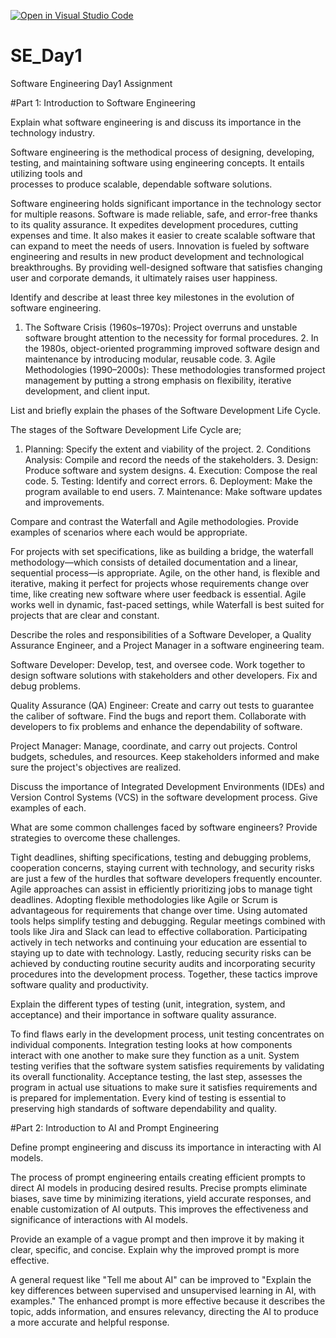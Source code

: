 [![Open in Visual Studio Code](https://classroom.github.com/assets/open-in-vscode-2e0aaae1b6195c2367325f4f02e2d04e9abb55f0b24a779b69b11b9e10269abc.svg)](https://classroom.github.com/online_ide?assignment_repo_id=15564816&assignment_repo_type=AssignmentRepo)
# SE_Day1
Software Engineering Day1 Assignment

#Part 1: Introduction to Software Engineering

Explain what software engineering is and discuss its importance in the technology industry.

  Software engineering is the methodical process of designing, developing, testing, and maintaining software using engineering concepts. It entails utilizing tools and     
    processes to produce scalable, dependable software solutions. 
  
  Software engineering holds significant importance in the technology sector for multiple reasons. Software is made reliable, safe, and error-free thanks to its quality 
    assurance. It expedites development procedures, cutting expenses and time. It also makes it easier to create scalable software that can expand to meet the needs of       users. 
    Innovation is fueled by software engineering and results in new product development and technological breakthroughs. By providing well-designed software that satisfies 
    changing user and corporate demands, it ultimately raises user happiness.


Identify and describe at least three key milestones in the evolution of software engineering.

  1. The Software Crisis (1960s–1970s): Project overruns and unstable software brought attention to the necessity for formal procedures.
      2. In the 1980s, object-oriented programming improved software design and maintenance by introducing modular, reusable code.
      3. Agile Methodologies (1990–2000s): These methodologies transformed project management by putting a strong emphasis on flexibility, iterative development, and client input.



List and briefly explain the phases of the Software Development Life Cycle.

 The stages of the Software Development Life Cycle are;
  
 1. Planning: Specify the extent and viability of the project.
      2. Conditions Analysis: Compile and record the needs of the stakeholders.
      3. Design: Produce software and system designs.
      4. Execution: Compose the real code.
      5. Testing: Identify and correct errors.
      6. Deployment: Make the program available to end users.
      7. Maintenance: Make software updates and improvements.



Compare and contrast the Waterfall and Agile methodologies. Provide examples of scenarios where each would be appropriate.

 For projects with set specifications, like as building a bridge, the waterfall methodology—which consists of detailed documentation and a linear, sequential process—is appropriate. Agile, on the other hand, is flexible and iterative, making it perfect for projects whose requirements change over time, like creating new software where user feedback is essential. Agile works well in dynamic, fast-paced settings, while Waterfall is best suited for projects that are clear and constant.


Describe the roles and responsibilities of a Software Developer, a Quality Assurance Engineer, and a Project Manager in a software engineering team.

Software Developer:  Develop, test, and oversee code. Work together to design software solutions with stakeholders and other developers. Fix and debug problems.
    
Quality Assurance (QA) Engineer:  Create and carry out tests to guarantee the caliber of software. Find the bugs and report them. Collaborate with developers to fix problems and enhance the dependability of software.
    
 Project Manager: Manage, coordinate, and carry out projects. Control budgets, schedules, and resources. Keep stakeholders informed and make sure the project's objectives are realized.


Discuss the importance of Integrated Development Environments (IDEs) and Version Control Systems (VCS) in the software development process. Give examples of each.


What are some common challenges faced by software engineers? Provide strategies to overcome these challenges.

Tight deadlines, shifting specifications, testing and debugging problems, cooperation concerns, staying current with technology, and security risks are just a few of the hurdles that software developers frequently encounter. Agile approaches can assist in efficiently prioritizing jobs to manage tight deadlines. Adopting flexible methodologies like Agile or Scrum is advantageous for requirements that change over time. Using automated tools helps simplify testing and debugging. Regular meetings combined with tools like Jira and Slack can lead to effective collaboration. Participating actively in tech networks and continuing your education are essential to staying up to date with technology. Lastly, reducing security risks can be achieved by conducting routine security audits and incorporating security procedures into the development process. Together, these tactics improve software quality and productivity.



Explain the different types of testing (unit, integration, system, and acceptance) and their importance in software quality assurance.

To find flaws early in the development process, unit testing concentrates on individual components. Integration testing looks at how components interact with one another to make sure they function as a unit. System testing verifies that the software system satisfies requirements by validating its overall functionality. Acceptance testing, the last step, assesses the program in actual use situations to make sure it satisfies requirements and is prepared for implementation. Every kind of testing is essential to preserving high standards of software dependability and quality.

#Part 2: Introduction to AI and Prompt Engineering


Define prompt engineering and discuss its importance in interacting with AI models.

 The process of prompt engineering entails creating efficient prompts to direct AI models in producing desired results. Precise prompts eliminate biases, save time by minimizing iterations, yield accurate responses, and enable customization of AI outputs. This improves the effectiveness and significance of interactions with AI models.

Provide an example of a vague prompt and then improve it by making it clear, specific, and concise. Explain why the improved prompt is more effective.

   A general request like "Tell me about AI" can be improved to "Explain the key differences between supervised and unsupervised learning in AI, with examples." The enhanced prompt is more effective because it describes the topic, adds information, and ensures relevancy, directing the AI to produce a more accurate and helpful response.


